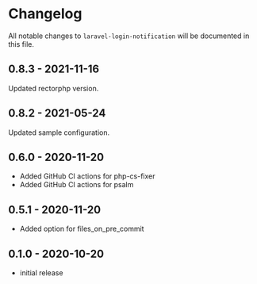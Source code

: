 # Changelog

All notable changes to `laravel-login-notification` will be documented in this file.

## 0.8.3 - 2021-11-16

Updated rectorphp version.

## 0.8.2 - 2021-05-24

Updated sample configuration.

## 0.6.0 - 2020-11-20

- Added GitHub CI actions for php-cs-fixer
- Added GitHub CI actions for psalm

## 0.5.1 - 2020-11-20

- Added option for files_on_pre_commit

## 0.1.0 - 2020-10-20

- initial release
